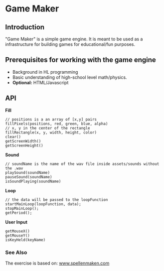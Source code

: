 # Game Maker

## Introduction

"Game Maker" is a simple game engine.
It is meant to be used as a infrastructure for building games for educational/fun purposes.

## Prerequisites for working with the game engine

- Background in HL programming
- Basic understanding of high-school level math/physics.
- **Optional:** HTML/Javascript

## API

**Fill**

```
// positions is a an array of [x,y] pairs
fillPixels(positions, red, green, blue, alpha)
// x, y in the center of the rectangle
fillRectangle(x, y, width, height, color)
clear()
getScreenWidth()
getScreenHeight()
```

**Sound**

```
// soundName is the name of the wav file inside assets/sounds without the .wav
playSound(soundName)
pauseSound(soundName)
isSoundPlaying(soundName)
```

**Loop**

```
// the data will be passed to the loopFunction
startMainLoop(loopFunction, data);
stopMainLoop();
getPeriod();
```

**User Input**

```
getMouseX()
getMouseY()
isKeyHeld(keyName)
```

### See Also

The exercise is based on: www.spellenmaken.com
